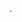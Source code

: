 <!--META {"title":"Seeed Studio","tags":["hardware"],"createDate":1486909732172,"updateDate":1486909732172} -->
.